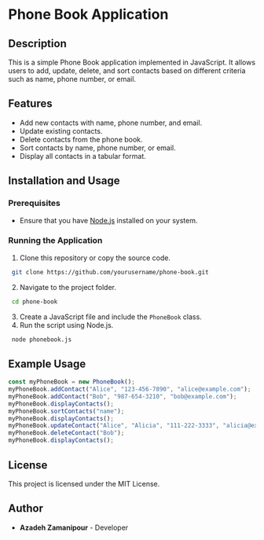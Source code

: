 # Phone Book Application

## Description
This is a simple Phone Book application implemented in JavaScript. It allows users to add, update, delete, and sort contacts based on different criteria such as name, phone number, or email.

## Features
- Add new contacts with name, phone number, and email.
- Update existing contacts.
- Delete contacts from the phone book.
- Sort contacts by name, phone number, or email.
- Display all contacts in a tabular format.

## Installation and Usage

### Prerequisites
- Ensure that you have [Node.js](https://nodejs.org/) installed on your system.

### Running the Application
1. Clone this repository or copy the source code.
```sh
 git clone https://github.com/yourusername/phone-book.git
```
2. Navigate to the project folder.
```sh
 cd phone-book
```
3. Create a JavaScript file and include the `PhoneBook` class.
4. Run the script using Node.js.
```sh
 node phonebook.js
```

## Example Usage
```js
const myPhoneBook = new PhoneBook();
myPhoneBook.addContact("Alice", "123-456-7890", "alice@example.com");
myPhoneBook.addContact("Bob", "987-654-3210", "bob@example.com");
myPhoneBook.displayContacts();
myPhoneBook.sortContacts("name");
myPhoneBook.displayContacts();
myPhoneBook.updateContact("Alice", "Alicia", "111-222-3333", "alicia@example.com");
myPhoneBook.deleteContact("Bob");
myPhoneBook.displayContacts();
```

## License
This project is licensed under the MIT License.

## Author
- **Azadeh Zamanipour** - Developer


